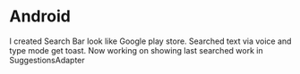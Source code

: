 # Android
I created Search Bar look like Google play store.
Searched text via voice and type mode get toast.
Now working on showing last searched work in SuggestionsAdapter
